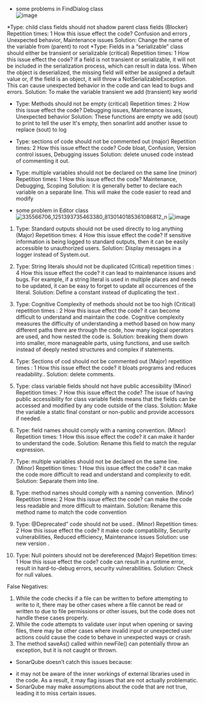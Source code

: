  * some problems in FindDialog class  
 ![image](https://user-images.githubusercontent.com/100956629/225065182-f24c0655-8f0c-4fe4-9f6d-2338b9e4303a.png)
 
*Type: child class fields should not shadow parent class fields
(Blocker) 
Repetition times: 1
How this issue effect the code? Confusion and errors , Unexpected behavior, Maintenance issues
Solution: Change the name of the variable from (parent) to root
*Type: Fields in a “serializable” class should either be transient or serializable
(critical) 
Repetition times: 1
How this issue effect the code? If a field is not transient or serializable, it will not be included in the serialization process, which can result in data loss. When the object is deserialized, the missing field will either be assigned a default value or, if the field is an object, it will throw a NotSerializableException. This can cause unexpected behavior in the code and can lead to bugs and errors.
Solution: To make the variable transient we add (transient) key world
* Type: Methods should not be empty
(critical) 
Repetition times: 2
How this issue effect the code? Debugging issues, Maintenance issues, Unexpected behavior
Solution: These functions are empty we add (sout) to print to tell the user It's empty, then sonarlint add another issue to replace (sout) to log 
* Type: sections of code should not be commented out
(major) 
Repetition times: 2
How this issue effect the code? Code bloat, Confusion, Version control issues, Debugging issues
Solution: delete unused code instead of commenting it out.
* Type: multiple variables should not be declared on the same line
(minor) 
Repetition times: 1
How this issue effect the code? Maintenance, Debugging, Scoping
Solution: it is generally better to declare each variable on a separate line. This will make the code easier to read and modify



* some problem in Editor class
![335566706_1251393735463380_8130140185361086812_n](https://user-images.githubusercontent.com/114495555/225697082-da860694-0a7c-422a-a97c-c1487659e847.jpg)
![image](https://user-images.githubusercontent.com/100956629/225733383-6ac0dcd7-1f27-4a1c-8f61-992fa0cfd8a0.png)


1) Type: Standard outputs should not be used directly to log anything  (Major)
Repetition times: 4
How this issue effect the code?  If sensitive information is being logged to standard outputs, then it can be easily accessible to unauthorized users.
Solution: Display messages in a logger instead of System.out.

2) Type: String literals should not be duplicated  (Critical)
repetition times : 4
How this issue effect the code?  it can lead to maintenance issues and bugs. For example, if a string literal is used in multiple places and needs to be updated, it can be easy to forget to update all occurrences of the literal.
Solution: Define a constant instead of duplicating the text .

3) Type: Cognitive Complexity of methods should not be too high (Critical)
repetition times : 2
How this issue effect the code?  it can become difficult to understand and maintain the code. Cognitive complexity measures the difficulty of understanding a method based on how many different paths there are through the code, how many logical operators are used, and how nested the code is.
Solution: breaking them down into smaller, more manageable parts, using functions, and use switch instead of deeply nested structures and complex if statements.


4) Type: Sections of cod should not be commented out (Major)
repetition times : 1
How this issue effect the code?  it bloats programs and reduces readability..
Solution: delete comments.


5) Type: class variable fields should not have public accessibility (Minor)
Repetition times: 7
How this issue effect the code? The issue of having public accessibility for class variable fields means that the fields can be accessed and modified by any code outside of the class.
Solution: Make the variable a static final constant or non-public and provide accessors if needed.


6) Type: field names should comply with a naming convention. (Minor)
Repetition times: 1
How this issue effect the code?  it can make it harder  to understand the code.
Solution: Rename this field to match the regular expression.


7) Type: multiple variables should not be declared on the same line. (Minor)
Repetition times: 1
How this issue effect the code?  it can make the code more difficult to read and understand and complexity to edit.
Solution: Separate them into line.


8) Type: method names should comply with a naming convention. (Minor)
Repetition times: 2
How this issue effect the code? can make the code less readable and more difficult to maintain.
Solution: Rename this method name to match the code convention


9) Type: @Deprecated” code should not be used.. (Minor)
Repetition times: 2
How this issue effect the code? it make code  compatibility, Security vulnerabilities, Reduced efficiency, Maintenance issues
Solution: use new version .


10) Type: Null pointers should not be dereferenced (Major)
Repetition times: 1
How this issue effect the code? code can result in a runtime error, result in hard-to-debug errors, security vulnerabilities.
Solution: Check for null values.

False Negatives:
1) While the code checks if a file can be written to before attempting to write to it, there may be other cases where a file cannot be read or written to due to file permissions or other issues, but the code does not handle these cases properly.
2) While the code attempts to validate user input when opening or saving files, there may be other cases where invalid input or unexpected user actions could cause the code to behave in unexpected ways or crash.
3) The method saveAs() called within newFile() can potentially throw an exception, but it is not caught or thrown.
* SonarQube doesn’t catch this issues because:
- it may not be aware of the inner workings of external libraries used in the code. As a result, it may flag issues that are not actually problematic.
- SonarQube may make assumptions about the code that are not true, leading it to miss certain issues.


